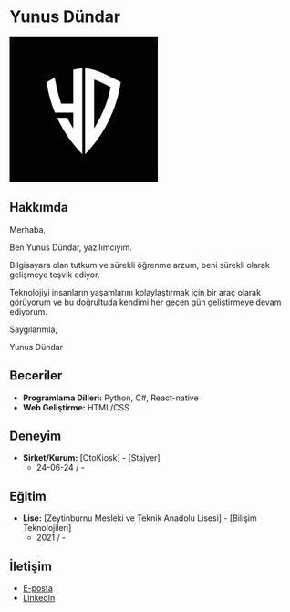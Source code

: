 # Yunus Dündar

![Profil Resmi](https://github.com/YunusDndr/YunusDndr/blob/main/a.png)

## Hakkımda

Merhaba,


Ben Yunus Dündar, yazılımcıyım.


Bilgisayara olan tutkum ve sürekli
öğrenme arzum, beni sürekli olarak gelişmeye teşvik
ediyor.


Teknolojiyi insanların yaşamlarını kolaylaştırmak için bir
araç olarak görüyorum ve bu doğrultuda kendimi her geçen gün
geliştirmeye devam ediyorum.


Saygılarımla,


Yunus Dündar

## Beceriler

- **Programlama Dilleri:** Python, C#, React-native
- **Web Geliştirme:** HTML/CSS

## Deneyim

- **Şirket/Kurum:** [OtoKiosk] - [Stajyer]
  - 24-06-24 / -

## Eğitim

- **Lise:** [Zeytinburnu Mesleki ve Teknik Anadolu Lisesi] - [Bilişim Teknolojileri]
  - 2021 / -

<!--## Projeler

- **Proje Adı:** Kısa proje açıklaması
  - Kullanılan Teknolojiler: Teknolojileri buraya yazın.
  - GitHub Linki: [GitHub Linki]-->

## İletişim

- [E-posta](mail.yunusdndr@gmail.com)
- [LinkedIn](https://www.linkedin.com/in/yunusdndr/)
